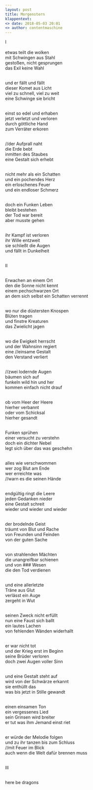 ```yaml
---
layout: post
title: Morgenstern
klappentext:
<> date: 2018-05-03 20:01
<> author: contentmaschine
---
```

&#8544; <br> <br>
etwas teilt die wolken <br>
mit Schwingen aus Stahl <br>
gestoßen, nicht gesprungen <br>
das Exil keine Wahl <br> <br>

und er fällt und fällt <br>
dieser Komet aus Licht <br>
viel zu schnell, viel zu weit <br>
eine Schwinge sie bricht <br> <br>

einst so edel und erhaben <br>
jetzt verletzt und verloren <br>
durch göttliche Hand <br>
zum Verräter erkoren <br> <br>

//der Aufprall naht <br>
die Erde bebt <br>
inmitten des Staubes <br>
eine Gestalt sich erhebt <br> <br>

nicht mehr als ein Schatten <br>
und ein pochendes Herz <br>
ein erloschenes Feuer  <br>
und ein endloser Schmerz <br> <br>

doch ein Funken Leben <br>
bleibt bestehen <br>
der Tod war bereit <br>
aber musste gehen <br> <br>

ihr Kampf ist verloren <br>
ihr Wille entzweit <br>
sie schließt die Augen <br>
und fällt in Dunkelheit <br> <br>

&#8545; <br> <br>

Erwachen an einem Ort <br>
den die Sonne nicht kennt <br>
einem pechschwarzen Ort <br>
an dem sich selbst ein Schatten verrennt <br> <br>

wo nur die düstersten Knospen <br>
Blüten tragen <br>
und finstre Kreaturen <br>
das Zwielicht jagen <br> <br>

wo die Ewigkeit herrscht <br>
und der Wahnsinn regiert <br> 
eine //einsame Gestalt <br>
den Verstand verliert <br> <br>

//zwei lodernde Augen <br>
bäumen sich auf <br>
funkeln wild hin und her  <br>
kommen einfach nicht drauf <br> <br>

ob vom Heer der Heere <br>
hierher verbannt <br>
oder vom Schicksal <br>
hierher gesandt <br> <br>

Funken sprühen <br>
einer versucht zu verstehn <br>
doch ein dichter Nebel <br>
legt sich über das was geschehn <br> <br>

alles wie verschwommen <br>
wer zog Blut am Ende <br>
wer erreichte was <br>
//warn es die seinen Hände <br> <br>


endgültig ringt die Leere <br>
jeden Gedanken nieder <br>
eine Gestalt schreit <br>
wieder und wieder und wieder <br> <br>

der brodelnde Geist <br>
träumt von Blut und Rache <br>
von Freunden und Feinden <br>
von der guten Sache <br> <br>

von strahlenden Mächten <br>
die unangreifbar schienen <br>
und von ### Wesen <br>
die den Tod verdienen <br> <br>


und eine allerletzte  <br>
Träne aus Glut <br>
verlässt ein Auge <br>
zergeht in Wut <br> <br>

seinen Zweck nicht erfüllt <br>
nun eine Faust sich ballt <br>
ein lautes Lachen <br>
von fehlenden Wänden widerhallt <br> <br>

er war nicht tot <br>
und der Krieg erst im Beginn <br>
seine Brüder verloren <br>
doch zwei Augen voller Sinn <br> <br>

und eine Gestalt steht auf <br>
wird von der Schwärze erkannt <br>
sie enthüllt das <br>
was bis jetzt in Stille gewandt <br> <br>

einen einsamen Ton <br>
ein vergessenes Lied <br>
sein Grinsen wird breiter <br>
er tut was ihm Jemand einst riet <br> <br>

er würde der Melodie folgen <br>
und zu ihr tanzen bis zum Schluss <br>
//mit Feuer im Blick <br>
auch wenn die Welt dafür brennen muss <br> <br>

&#8546; <br> <br>

here be dragons <br>
